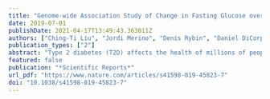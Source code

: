 ```yaml
---
title: "Genome-wide Association Study of Change in Fasting Glucose over time in 13,807 non-diabetic European Ancestry Individuals"
date: 2019-07-01
publishDate: 2021-04-17T13:49:43.363011Z
authors: ["Ching-Ti Liu", "Jordi Merino", "Denis Rybin", "Daniel DiCorpo", "Kelly S. Benke", "Jennifer L. Bragg-Gresham", "Mickaël Canouil", "Tanguy Corre", "Harald Grallert", "Aaron Isaacs", "Zoltan Kutalik", "Jari Lahti", "Letizia Marullo", "Carola Marzi", "Laura J. Rasmussen-Torvik", "Ghislain Rocheleau", "Rico Rueedi", "Chiara Scapoli", "Niek Verweij", "Nicole Vogelzangs", "Sara M. Willems", "Loïc Yengo", "Stephan J. L. Bakker", "John Beilby", "Jennie Hui", "Eero Kajantie", "Martina Müller-Nurasyid", "Wolfgang Rathmann", "Beverley Balkau", "Sven Bergmann", "Johan G. Eriksson", "Jose C. Florez", "Philippe Froguel", "Tamara Harris", "Joseph Hung", "Alan L. James", "Maryam Kavousi", "Iva Miljkovic", "Arthur W. Musk", "Lyle J. Palmer", "Annette Peters", "Ronan Roussel", "Pim van der Harst", "Cornelia M. van Duijn", "Peter Vollenweider", "Inês Barroso", "Inga Prokopenko", "Josée Dupuis", "James B. Meigs", "Nabila Bouatia-Naji"]
publication_types: ["2"]
abstract: "Type 2 diabetes (T2D) affects the health of millions of people worldwide. The identification of genetic determinants associated with changes in glycemia over time might illuminate biological features that precede the development of T2D. Here we conducted a genome-wide association study of longitudinal fasting glucose changes in up to 13,807 non-diabetic individuals of European descent from nine cohorts. Fasting glucose change over time was defined as the slope of the line defined by multiple fasting glucose measurements obtained over up to 14 years of observation. We tested for associations of genetic variants with inverse-normal transformed fasting glucose change over time adjusting for age at baseline, sex, and principal components of genetic variation. We found no genome-wide significant association (P textless 5 × 10−8) with fasting glucose change over time. Seven loci previously associated with T2D, fasting glucose or HbA1c were nominally (P textless 0.05) associated with fasting glucose change over time. Limited power influences unambiguous interpretation, but these data suggest that genetic effects on fasting glucose change over time are likely to be small. A public version of the data provides a genomic resource to combine with future studies to evaluate shared genetic links with T2D and other metabolic risk traits."
featured: false
publication: "*Scientific Reports*"
url_pdf: "https://www.nature.com/articles/s41598-019-45823-7"
doi: "10.1038/s41598-019-45823-7"
---
```



